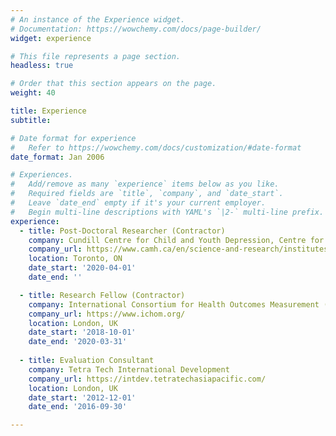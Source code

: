 ```yaml
---
# An instance of the Experience widget.
# Documentation: https://wowchemy.com/docs/page-builder/
widget: experience

# This file represents a page section.
headless: true

# Order that this section appears on the page.
weight: 40

title: Experience
subtitle:

# Date format for experience
#   Refer to https://wowchemy.com/docs/customization/#date-format
date_format: Jan 2006

# Experiences.
#   Add/remove as many `experience` items below as you like.
#   Required fields are `title`, `company`, and `date_start`.
#   Leave `date_end` empty if it's your current employer.
#   Begin multi-line descriptions with YAML's `|2-` multi-line prefix.
experience:
  - title: Post-Doctoral Researcher (Contractor)
    company: Cundill Centre for Child and Youth Depression, Centre for Addiction and Mental Health
    company_url: https://www.camh.ca/en/science-and-research/institutes-and-centres/cundill-centre-for-child-and-youth-depression
    location: Toronto, ON
    date_start: '2020-04-01'
    date_end: ''

  - title: Research Fellow (Contractor)
    company: International Consortium for Health Outcomes Measurement (ICHOM)
    company_url: https://www.ichom.org/
    location: London, UK
    date_start: '2018-10-01'
    date_end: '2020-03-31'
   
  - title: Evaluation Consultant
    company: Tetra Tech International Development
    company_url: https://intdev.tetratechasiapacific.com/
    location: London, UK
    date_start: '2012-12-01'
    date_end: '2016-09-30'

---
```

